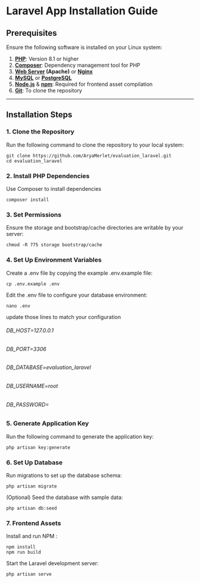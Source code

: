 # Laravel App Installation Guide

## Prerequisites

Ensure the following software is installed on your Linux system:

1. **[PHP](https://www.php.net/downloads.php)**: Version 8.1 or higher
2. **[Composer](https://getcomposer.org/download/)**: Dependency management tool for PHP
3. **[Web Server](https://httpd.apache.org/download.cgi) (Apache)** or **[Nginx](https://nginx.org/en/download.html)**
4. **[MySQL](https://dev.mysql.com/downloads/)** or **[PostgreSQL](https://www.postgresql.org/download/)**
5. **[Node.js](https://nodejs.org/en/download/)** & **[npm](https://www.npmjs.com/get-npm)**: Required for frontend asset compilation
6. **[Git](https://git-scm.com/download/linux)**: To clone the repository

---

## Installation Steps

### 1. Clone the Repository

Run the following command to clone the repository to your local system:

    git clone https://github.com/AryaMerlet/evaluation_laravel.git
    cd evaluation_laravel

### 2. Install PHP Dependencies

Use Composer to install dependencies   

    composer install

### 3. Set Permissions

Ensure the storage and bootstrap/cache directories are writable by your server:

    chmod -R 775 storage bootstrap/cache

### 4. Set Up Environment Variables

Create a .env file by copying the example .env.example file:

    cp .env.example .env

Edit the .env file to configure your database environment:

    nano .env

update those lines to match your configuration

###### DB_HOST=127.0.0.1
###### DB_PORT=3306
###### DB_DATABASE=evaluation_laravel
###### DB_USERNAME=root
###### DB_PASSWORD=

### 5. Generate Application Key

Run the following command to generate the application key:

    php artisan key:generate

### 6. Set Up Database

Run migrations to set up the database schema:

    php artisan migrate

(Optional) Seed the database with sample data:

    php artisan db:seed

### 7. Frontend Assets
    
Install and run NPM :

    npm install
    npm run build

Start the Laravel development server:

    php artisan serve



